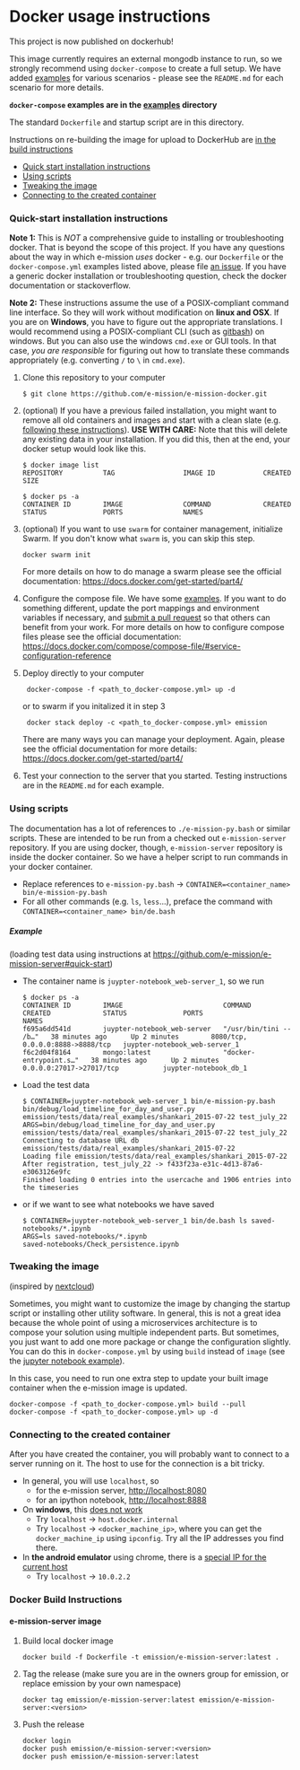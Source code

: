 # Docker usage instructions
This project is now published on dockerhub!

This image currently requires an external mongodb instance to run, so we
strongly recommend using `docker-compose` to create a full setup. We have added
[examples](https://github.com/e-mission/e-mission-docker/tree/master/examples)
for various scenarios - please see the `README.md` for each scenario for
more details.

**`docker-compose` examples are in the [examples](https://github.com/e-mission/e-mission-docker/tree/master/examples) directory**

The standard `Dockerfile` and startup script are in this directory.

Instructions on re-building the image for upload to DockerHub are [in the build instructions](#Docker_Build_Instructions)

   - [Quick start installation instructions](#quick-start-installation-instructions)
   - [Using scripts](#using-scripts)
   - [Tweaking the image](#tweaking-the-image)
   - [Connecting to the created container](#connecting-to-the-created-container)

### Quick-start installation instructions

**Note 1:** This is *NOT* a comprehensive guide to installing or troubleshooting docker. That is beyond the scope of this project. If you have any questions about the way in which e-mission *uses* docker - e.g. our `Dockerfile` or the `docker-compose.yml` examples listed above, please file [an issue](https://github.com/e-mission/e-mission-docs/issues). If you have a generic docker installation or troubleshooting question, check the docker documentation or stackoverflow.

**Note 2:** These instructions assume the use of a POSIX-compliant command line interface. So they will work without modification on **linux and OSX**. If you are on **Windows**, you have to figure out the appropriate translations. I would recommend using a POSIX-compliant CLI (such as [gitbash](https://openhatch.org/missions/windows-setup/install-git-bash)) on windows. But you can also use the windows `cmd.exe` or GUI tools. In that case, *you are responsible* for figuring out how to translate these commands appropriately (e.g. converting `/` to `\` in `cmd.exe`).

1. Clone this repository to your computer

   ```
   $ git clone https://github.com/e-mission/e-mission-docker.git
   ``` 

1. (optional) If you have a previous failed installation, you might want to remove all old containers and images and start with a clean slate (e.g. [following these instructions](https://techoverflow.net/2013/10/22/docker-remove-all-images-and-containers/)). **USE WITH CARE:** Note that this will delete any existing data in your installation. If you did this, then at the end, your docker setup would look like this.

    ```
    $ docker image list
    REPOSITORY          TAG                 IMAGE ID            CREATED             SIZE

    $ docker ps -a
    CONTAINER ID        IMAGE               COMMAND             CREATED             STATUS              PORTS               NAMES
    ```

1. (optional) If you want to use `swarm` for container management, initialize Swarm. If you don't know what `swarm` is, you can skip this step.

    ```
   docker swarm init 
   ``` 
   For more details on how to do manage a swarm please see the official documentation: https://docs.docker.com/get-started/part4/ 


2. Configure the compose file. We have some
[examples](https://github.com/e-mission/e-mission-docker/tree/master/examples).
If you want to do something different, update the port mappings and environment
variables if necessary, and [submit a pull request](https://github.com/e-mission/e-mission-docker/CONTRIBUTING) so that others can benefit from your work. For more details on how to configure compose files please see the official documentation: https://docs.docker.com/compose/compose-file/#service-configuration-reference 

3. Deploy directly to your computer

   ```
    docker-compose -f <path_to_docker-compose.yml> up -d
   ```

    or to swarm if you initalized it in step 3

   ```
    docker stack deploy -c <path_to_docker-compose.yml> emission
   ```
   There are many ways you can manage your deployment. Again, please see the official documentation for more details: https://docs.docker.com/get-started/part4/

4. Test your connection to the server that you started. Testing instructions are in the `README.md` for each example.

### Using scripts

The documentation has a lot of references to `./e-mission-py.bash` or similar
scripts. These are intended to be run from a checked out `e-mission-server`
repository. If you are using docker, though, `e-mission-server` repository is
inside the docker container. So we have a helper script to run commands in your
docker container.

  - Replace references to `e-mission-py.bash` -> `CONTAINER=<container_name> bin/e-mission-py.bash`
  - For all other commands (e.g. `ls`, `less`...), preface the command with `CONTAINER=<container_name> bin/de.bash`

##### Example

(loading test data using instructions at https://github.com/e-mission/e-mission-server#quick-start)

- The container name is `juypter-notebook_web-server_1`, so we run 

    ```
    $ docker ps -a
    CONTAINER ID        IMAGE                         COMMAND                  CREATED             STATUS              PORTS                              NAMES
    f695a6dd541d        juypter-notebook_web-server   "/usr/bin/tini -- /b…"   38 minutes ago      Up 2 minutes        8080/tcp, 0.0.0.0:8888->8888/tcp   juypter-notebook_web-server_1
    f6c2d04f8164        mongo:latest                  "docker-entrypoint.s…"   38 minutes ago      Up 2 minutes        0.0.0.0:27017->27017/tcp           juypter-notebook_db_1
    ```

- Load the test data

    ```
    $ CONTAINER=juypter-notebook_web-server_1 bin/e-mission-py.bash bin/debug/load_timeline_for_day_and_user.py emission/tests/data/real_examples/shankari_2015-07-22 test_july_22
    ARGS=bin/debug/load_timeline_for_day_and_user.py emission/tests/data/real_examples/shankari_2015-07-22 test_july_22
    Connecting to database URL db
    emission/tests/data/real_examples/shankari_2015-07-22
    Loading file emission/tests/data/real_examples/shankari_2015-07-22
    After registration, test_july_22 -> f433f23a-e31c-4d13-87a6-e3063126e9fc
    Finished loading 0 entries into the usercache and 1906 entries into the timeseries
    ```

- or if we want to see what notebooks we have saved

    ```
    $ CONTAINER=juypter-notebook_web-server_1 bin/de.bash ls saved-notebooks/*.ipynb
    ARGS=ls saved-notebooks/*.ipynb
    saved-notebooks/Check_persistence.ipynb
    ```

### Tweaking the image
(inspired by [nextcloud](https://github.com/nextcloud/docker/#adding-features))

Sometimes, you might want to customize the image by changing the startup script
or installing other utility software. In general, this is not a great idea
because the whole point of using a microservices architecture is to compose
your solution using multiple independent parts. But sometimes, you just want to
add one more package or change the configuration slightly. You can do this in
`docker-compose.yml` by using `build` instead of `image` (see the [jupyter
notebook example](examples/juypter-notebook/)).

In this case, you need to run one extra step to update your built image
container when the e-mission image is updated.

```
docker-compose -f <path_to_docker-compose.yml> build --pull
docker-compose -f <path_to_docker-compose.yml> up -d
```

### Connecting to the created container
After you have created the container, you will probably want to connect to a
server running on it. The host to use for the connection is a bit tricky.
  * In general, you will use `localhost`, so 
    * for the e-mission server, [http://localhost:8080](http://localhost:8080)
    * for an ipython notebook, [http://localhost:8888](http://localhost:8888)
  * On **windows**, this [does not work](https://github.com/docker/for-win/issues/204)
    * Try `localhost` -> `host.docker.internal`
    * Try `localhost` -> `<docker_machine_ip>`, where you can get the `docker_machine_ip` using `ipconfig`. Try all the IP addresses you find there.
  * In **the android emulator** using chrome, there is a [special IP for the current host](https://developer.android.com/tools/devices/emulator.html#networkaddresses)
    * Try `localhost` -> `10.0.2.2`

### Docker Build Instructions

#### e-mission-server image

1. Build local docker image

   ```
   docker build -f Dockerfile -t emission/e-mission-server:latest .
   ```

1. Tag the release (make sure you are in the owners group for emission, or
    replace emission by your own namespace)

   ```
   docker tag emission/e-mission-server:latest emission/e-mission-server:<version>
   ```
   
1. Push the release 

   ```
   docker login
   docker push emission/e-mission-server:<version>
   docker push emission/e-mission-server:latest
   ```


